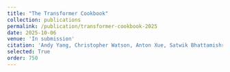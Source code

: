 ```yaml
---
title: "The Transformer Cookbook"
collection: publications
permalink: /publication/transformer-cookbook-2025
date: 2025-10-06
venue: 'In submission'
citation: 'Andy Yang, Christopher Watson, Anton Xue, Satwik Bhattamishra, Jose Llarena, William Merrill, Emile Dos Santos Ferreira, Anej Svete, and David Chiang. "The Transformer Cookbook" <i>In preparation</i>, 2025.'
selected: True
order: 750
---
```

